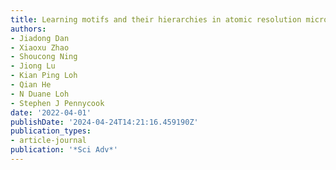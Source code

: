 ```yaml
---
title: Learning motifs and their hierarchies in atomic resolution microscopy
authors:
- Jiadong Dan
- Xiaoxu Zhao
- Shoucong Ning
- Jiong Lu
- Kian Ping Loh
- Qian He
- N Duane Loh
- Stephen J Pennycook
date: '2022-04-01'
publishDate: '2024-04-24T14:21:16.459190Z'
publication_types:
- article-journal
publication: '*Sci Adv*'
---
```

